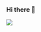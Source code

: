 ### Hi there 👋
<img src="https://github-readme-stats.vercel.app/api?username=k3vi-07&show_icons=true&icon_color=CE1D2D&hide_title=true&theme=chartreuse-dark" />
<!--
**k3vi-07/k3vi-07** is a ✨ _special_ ✨ repository because its `README.md` (this file) appears on your GitHub profile.

Here are some ideas to get you started:

- 🔭 I’m currently working on ...
- 🌱 I’m currently learning ...
- 👯 I’m looking to collaborate on ...
- 🤔 I’m looking for help with ...
- 💬 Ask me about ...
- 📫 How to reach me: ...
- 😄 Pronouns: ...
- ⚡ Fun fact: ...
-->

